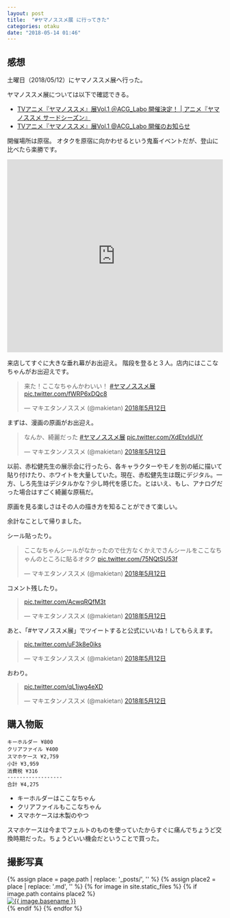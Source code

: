 ```yaml
---
layout: post
title:  "#ヤマノススメ展 に行ってきた"
categories: otaku
date: "2018-05-14 01:46"
---
```


## 感想

土曜日（2018/05/12）にヤマノススメ展へ行った。

ヤマノススメ展については以下で確認できる。

- [TVアニメ『ヤマノススメ』展Vol.1 ＠ACG_Labo 開催決定！ \| アニメ『ヤマノススメ サードシーズン』](http://www.yamanosusume.com/news/#20180427)
- [TVアニメ『ヤマノススメ』展Vol\.1 @ACG\_Labo 開催のお知らせ](http://www.acgateway.com/ex_yama/index.html)

開催場所は原宿。
オタクを原宿に向かわせるという鬼畜イベントだが、登山に比べたら楽勝です。

<iframe src="https://www.google.com/maps/embed?pb=!1m14!1m8!1m3!1d12965.306455266347!2d139.708127!3d35.668959!3m2!1i1024!2i768!4f13.1!3m3!1m2!1s0x0%3A0x304d2a13e81c5be0!2sACG_Labo!5e0!3m2!1sja!2sjp!4v1526218243344" width="100%" height="450" frameborder="0" style="border:0" allowfullscreen></iframe>

来店してすぐに大きな垂れ幕がお出迎え。
階段を登ると３人。店内にはここなちゃんがお出迎えです。

<blockquote class="twitter-tweet" data-lang="ja"><p lang="ja" dir="ltr">来た！ここなちゃんかわいい！ <a href="https://twitter.com/hashtag/%E3%83%A4%E3%83%9E%E3%83%8E%E3%82%B9%E3%82%B9%E3%83%A1%E5%B1%95?src=hash&amp;ref_src=twsrc%5Etfw">#ヤマノススメ展</a> <a href="https://t.co/fWRP6xDQc8">pic.twitter.com/fWRP6xDQc8</a></p>&mdash; マキエタンノススメ (@makietan) <a href="https://twitter.com/makietan/status/995227177850257408?ref_src=twsrc%5Etfw">2018年5月12日</a></blockquote>
<script async src="https://platform.twitter.com/widgets.js" charset="utf-8"></script>

まずは、漫画の原画がお出迎え。

<blockquote class="twitter-tweet" data-lang="ja"><p lang="ja" dir="ltr">なんか、綺麗だった <a href="https://twitter.com/hashtag/%E3%83%A4%E3%83%9E%E3%83%8E%E3%82%B9%E3%82%B9%E3%83%A1%E5%B1%95?src=hash&amp;ref_src=twsrc%5Etfw">#ヤマノススメ展</a> <a href="https://t.co/XdEtvIdUiY">pic.twitter.com/XdEtvIdUiY</a></p>&mdash; マキエタンノススメ (@makietan) <a href="https://twitter.com/makietan/status/995230500267552768?ref_src=twsrc%5Etfw">2018年5月12日</a></blockquote>
<script async src="https://platform.twitter.com/widgets.js" charset="utf-8"></script>

以前、赤松健先生の展示会に行ったら、各キャラクターやモノを別の紙に描いて貼り付けたり、ホワイトを大量していた。現在、赤松健先生は既にデジタル。一方、しろ先生はデジタルかな？少し時代を感じた。とはいえ、もし、アナログだった場合はすごく綺麗な原稿だ。

原画を見る楽しさはその人の描き方を知ることができて楽しい。

余計なことして帰りました。

シール貼ったり。

<blockquote class="twitter-tweet" data-lang="ja"><p lang="ja" dir="ltr">ここなちゃんシールがなかったので仕方なくかえでさんシールをここなちゃんのところに貼るオタク <a href="https://t.co/75NQtSU53f">pic.twitter.com/75NQtSU53f</a></p>&mdash; マキエタンノススメ (@makietan) <a href="https://twitter.com/makietan/status/995237204120125441?ref_src=twsrc%5Etfw">2018年5月12日</a></blockquote>
<script async src="https://platform.twitter.com/widgets.js" charset="utf-8"></script>

コメント残したり。

<blockquote class="twitter-tweet" data-lang="ja"><p lang="und" dir="ltr"><a href="https://t.co/AcwqRQfM3t">pic.twitter.com/AcwqRQfM3t</a></p>&mdash; マキエタンノススメ (@makietan) <a href="https://twitter.com/makietan/status/995228497218957312?ref_src=twsrc%5Etfw">2018年5月12日</a></blockquote>
<script async src="https://platform.twitter.com/widgets.js" charset="utf-8"></script>

あと、「#ヤマノススメ展」でツイートすると公式にいいね！してもらえます。

<blockquote class="twitter-tweet" data-lang="ja"><p lang="und" dir="ltr"><a href="https://t.co/uF3k8e0iks">pic.twitter.com/uF3k8e0iks</a></p>&mdash; マキエタンノススメ (@makietan) <a href="https://twitter.com/makietan/status/995242694371770368?ref_src=twsrc%5Etfw">2018年5月12日</a></blockquote>
<script async src="https://platform.twitter.com/widgets.js" charset="utf-8"></script>

おわり。

<blockquote class="twitter-tweet" data-lang="ja"><p lang="und" dir="ltr"><a href="https://t.co/qL1jwg4eXD">pic.twitter.com/qL1jwg4eXD</a></p>&mdash; マキエタンノススメ (@makietan) <a href="https://twitter.com/makietan/status/995228644237758465?ref_src=twsrc%5Etfw">2018年5月12日</a></blockquote>
<script async src="https://platform.twitter.com/widgets.js" charset="utf-8"></script>

## 購入物販

```
キーホルダー ¥800
クリアファイル ¥400
スマホケース ¥2,759
小計 ¥3,959
消費税 ¥316
------------------
合計 ¥4,275
```

- キーホルダーはここなちゃん
- クリアファイルもここなちゃん
- スマホケースは木製のやつ

スマホケースは今までフェルトのものを使っていたからすぐに痛んでちょうど交換時期だった。ちょうどいい機会だということで買った。

## 撮影写真

<div class="trim">
{% assign place = page.path | replace: '_posts/', '' %}
{% assign place2 = place | replace: '.md', '' %}
{% for image in site.static_files %}
  {% if image.path contains place2 %}
    <div class="trim__item">
      <a href="{{ site.bseurl }}{{ image.path }}">
        <img class="trim" src="{{ site.baseurl }}{{ image.path }}" alt="{{ image.basename }}">
      </a>
    </div>
  {% endif %}
{% endfor %}
</div>
